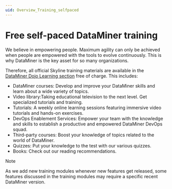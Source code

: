 ```yaml
---
uid: Overview_Training_selfpaced
---
```


# Free self-paced DataMiner training

We believe in empowering people. Maximum agility can only be achieved when people are empowered with the tools to evolve continuously. This is why DataMiner is the key asset for so many organizations.

Therefore, all official Skyline training materials are available in the [DataMiner Dojo Learning section](https://community.dataminer.services/learning) free of charge. This includes:

- DataMiner courses: Develop and improve your DataMiner skills and learn about a wide variety of topics.
- Video library:Taking educational television to the next level. Get specialized tutorials and training.
- Tutorials: A weekly online learning sessions featuring immersive video tutorials and hands-on exercises.
- DevOps Enablement Services: Empower your team with the knowledge and skills to establish a productive and empowered DataMiner DevOps squad.
- Third-party courses: Boost your knowledge of topics related to the world of DataMiner.
- Quizzes: Put your knowledge to the test with our various quizzes.
- Books: Check out our reading recommendations.

> [!NOTE]
> As we add new training modules whenever new features get released, some features discussed in the training modules may require a specific recent DataMiner version.
